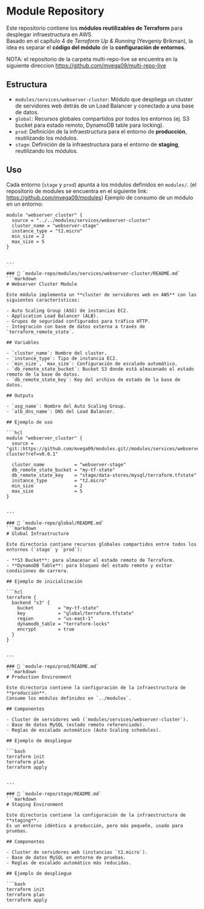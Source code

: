 # Module Repository

Este repositorio contiene los **módulos reutilizables de Terraform** para desplegar infraestructura en AWS.  
Basado en el capítulo 4 de *Terraform Up & Running* (Yevgeniy Brikman), la idea es separar el **código del módulo** de la **configuración de entornos**.

NOTA: el repositorio de la carpeta multi-repo-live se encuentra en la siguiente direccion https://github.com/mvega09/multi-repo-live

## Estructura

- `modules/services/webserver-cluster`: Módulo que despliega un cluster de servidores web detrás de un Load Balancer y conectado a una base de datos.
- `global`: Recursos globales compartidos por todos los entornos (ej. S3 bucket para estado remoto, DynamoDB table para locking).
- `prod`: Definición de la infraestructura para el entorno de **producción**, reutilizando los módulos.
- `stage`: Definición de la infraestructura para el entorno de **staging**, reutilizando los módulos.

## Uso


Cada entorno (`stage` y `prod`) apunta a los módulos definidos en `modules/`. (el repositorio de modules se encuentra en el siguiente link: https://github.com/mvega09/modules)
Ejemplo de consumo de un módulo en un entorno:

```hcl
module "webserver_cluster" {
  source = "../../modules/services/webserver-cluster"
  cluster_name = "webserver-stage"
  instance_type = "t2.micro"
  min_size = 2
  max_size = 5
}


---

### 📌 `module-repo/modules/services/webserver-cluster/README.md`  
```markdown
# Webserver Cluster Module

Este módulo implementa un **cluster de servidores web en AWS** con las siguientes características:

- Auto Scaling Group (ASG) de instancias EC2.
- Application Load Balancer (ALB).
- Grupos de seguridad configurados para tráfico HTTP.
- Integración con base de datos externa a través de `terraform_remote_state`.

## Variables

- `cluster_name`: Nombre del cluster.
- `instance_type`: Tipo de instancia EC2.
- `min_size`, `max_size`: Configuración de escalado automático.
- `db_remote_state_bucket`: Bucket S3 donde está almacenado el estado remoto de la base de datos.
- `db_remote_state_key`: Key del archivo de estado de la base de datos.

## Outputs

- `asg_name`: Nombre del Auto Scaling Group.
- `alb_dns_name`: DNS del Load Balancer.

## Ejemplo de uso

```hcl
module "webserver_cluster" {
  source = "git::https://github.com/mvega09/modules.git//modules/services/webserver-cluster?ref=v0.0.1"

  cluster_name           = "webserver-stage"
  db_remote_state_bucket = "my-tf-state"
  db_remote_state_key    = "stage/data-stores/mysql/terraform.tfstate"
  instance_type          = "t2.micro"
  min_size               = 2
  max_size               = 5
}


---

### 📌 `module-repo/global/README.md`  
```markdown
# Global Infrastructure

Este directorio contiene recursos globales compartidos entre todos los entornos (`stage` y `prod`):

- **S3 Bucket**: para almacenar el estado remoto de Terraform.
- **DynamoDB Table**: para bloqueo del estado remoto y evitar condiciones de carrera.

## Ejemplo de inicialización

```hcl
terraform {
  backend "s3" {
    bucket         = "my-tf-state"
    key            = "global/terraform.tfstate"
    region         = "us-east-1"
    dynamodb_table = "terraform-locks"
    encrypt        = true
  }
}


---

### 📌 `module-repo/prod/README.md`  
```markdown
# Production Environment

Este directorio contiene la configuración de la infraestructura de **producción**.  
Consume los módulos definidos en `../modules`.

## Componentes

- Cluster de servidores web (`modules/services/webserver-cluster`).
- Base de datos MySQL (estado remoto referenciado).
- Reglas de escalado automático (Auto Scaling schedules).

## Ejemplo de despliegue

```bash
terraform init
terraform plan
terraform apply


---

### 📌 `module-repo/stage/README.md`  
```markdown
# Staging Environment

Este directorio contiene la configuración de la infraestructura de **staging**.  
Es un entorno idéntico a producción, pero más pequeño, usado para pruebas.

## Componentes

- Cluster de servidores web (instancias `t2.micro`).
- Base de datos MySQL en entorno de pruebas.
- Reglas de escalado automático más reducidas.

## Ejemplo de despliegue

```bash
terraform init
terraform plan
terraform apply

